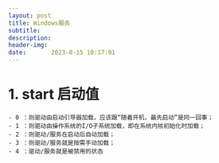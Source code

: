```yaml
---
layout: post
title: Windows服务
subtitle: 
description: 
header-img: 
date:       2023-8-15 10:17:01
---
```


# 1. start 启动值 
	- 0 ：则驱动由启动引导器加载，应该跟“随着开机，最先启动”是同一回事；
	- 1 ：则驱动由操作系统的I/O子系统加载，即在系统内核初始化时加载；
	- 2 ：则驱动/服务在启动后自动加载；
	- 3 ：则驱动/服务就是按需手动加载；
	- 4 ：驱动/服务就是被禁用的状态 
 